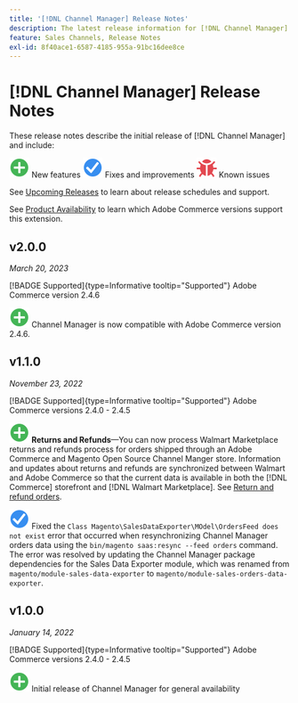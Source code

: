 ```yaml
---
title: '[!DNL Channel Manager] Release Notes'
description: The latest release information for [!DNL Channel Manager] from Adobe Commerce.
feature: Sales Channels, Release Notes
exl-id: 8f40ace1-6587-4185-955a-91bc16dee8ce
---
```

# [!DNL Channel Manager] Release Notes

These release notes describe the initial release of [!DNL Channel Manager] and include:

![New](../assets/new.svg) New features
![Fixed issue](../assets/fix.svg) Fixes and improvements
![Known issue](../assets/bug.svg) Known issues

See [Upcoming Releases](https://experienceleague.adobe.com/docs/commerce-operations/release/planning/schedule.html) to learn about release schedules and support.

See [Product Availability](https://experienceleague.adobe.com/docs/commerce-operations/release/product-availability.html) to learn which Adobe Commerce versions support this extension.

## v2.0.0

 *March 20, 2023*

[!BADGE Supported]{type=Informative tooltip="Supported"} Adobe Commerce version 2.4.6

![New](../assets/new.svg)<!--CHAN-5893--> Channel Manager is now compatible with Adobe Commerce version 2.4.6.

## v1.1.0

 *November 23, 2022*

[!BADGE Supported]{type=Informative tooltip="Supported"} Adobe Commerce versions 2.4.0 - 2.4.5

![New](../assets/new.svg)<!--CHAN-5204--> **Returns and Refunds**—You can now process Walmart Marketplace returns and refunds process for orders shipped through an Adobe Commerce and Magento Open Source Channel Manger store. Information and updates about returns and refunds are synchronized between Walmart and Adobe Commerce so that the current data is available in both the [!DNL Commerce] storefront and [!DNL Walmart Marketplace]. See [Return and refund orders](return-refund-orders.md).

![Fixed](../assets/fix.svg)<!--CHAN-5661--> Fixed the `Class Magento\SalesDataExporter\MOdel\OrdersFeed does not exist` error that occurred when resynchronizing Channel Manager orders data using the `bin/magento saas:resync --feed orders` command. The error was resolved by updating the Channel Manager package dependencies for the Sales Data Exporter module, which was renamed from `magento/module-sales-data-exporter` to `magento/module-sales-orders-data-exporter`.

## v1.0.0

*January 14, 2022*

[!BADGE Supported]{type=Informative tooltip="Supported"} Adobe Commerce versions 2.4.0 - 2.4.5

![New](../assets/new.svg) Initial release of Channel Manager for general availability

